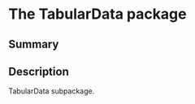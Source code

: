 # The TabularData package

<a id="summary"></a>

## Summary

<a id="description"></a>

## Description

TabularData subpackage.

<!-- !! processed by numpydoc !! -->
